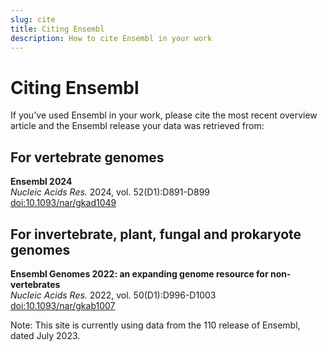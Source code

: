 ```yaml
---
slug: cite
title: Citing Ensembl
description: How to cite Ensembl in your work
---
```


# Citing Ensembl

If you've used Ensembl in your work, please cite the most recent overview article and 
the Ensembl release your data was retrieved from:

## For vertebrate genomes

**Ensembl 2024**\
_Nucleic Acids Res._ 2024, vol. 52(D1):D891-D899\
[doi:10.1093/nar/gkad1049](https://doi.org/10.1093/nar/gkad1049)

## For invertebrate, plant, fungal and prokaryote genomes

**Ensembl Genomes 2022: an expanding genome resource for non-vertebrates**\
_Nucleic Acids Res._ 2022, vol. 50(D1):D996-D1003\
[doi:10.1093/nar/gkab1007](https://doi.org/10.1093/nar/gkab1007)

Note: This site is currently using data from the 110 release of Ensembl, dated July 2023.
